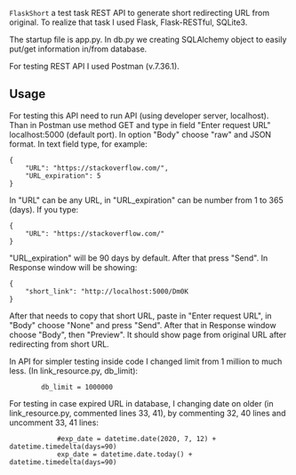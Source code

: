 `FlaskShort` a test task REST API to generate short redirecting URL from original.
To realize that task I used Flask, Flask-RESTful, SQLite3.

The startup file is app.py. 
In db.py we creating SQLAlchemy object to easily put/get information in/from database.

For testing REST API I used Postman (v.7.36.1).

**Usage**
---

For testing this API need to run API (using developer server, localhost). Than in Postman use method GET and type in field "Enter request URL" localhost:5000 (default port). In option "Body" choose "raw" and JSON format. In text field type, for example:
```
{
    "URL": "https://stackoverflow.com/", 
    "URL_expiration": 5 
}
```

In "URL" can be any URL, in "URL_expiration" can be number from 1 to 365 (days). If you type:

```
{
    "URL": "https://stackoverflow.com/" 
}
```

"URL_expiration" will be 90 days by default. After that press "Send". In Response window will be showing:

```
{
    "short_link": "http://localhost:5000/Dm0K 
}
```

After that needs to copy that short URL, paste in "Enter request URL", in "Body" choose "None" and press "Send". After that in Response window choose "Body", then "Preview". It should show page from original URL after redirecting from short URL.

In API for simpler testing inside code I changed limit from 1 million to much less. (In link_resource.py, db_limit):
```
        db_limit = 1000000
```

For testing in case expired URL in database, I changing date on older (in link_resource.py, commented lines 33, 41), by commenting 32, 40 lines and uncomment 33, 41 lines:
```
            #exp_date = datetime.date(2020, 7, 12) + datetime.timedelta(days=90)
            exp_date = datetime.date.today() + datetime.timedelta(days=90)
```